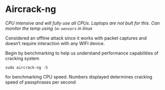 # Aircrack-ng

*CPU intensive and will fully use all CPUs. Laptops are not bult for this. Can monitor the temp using `lm-sensors` in linux*

Considered an offline attack since it works with packet captures and doesn’t require interaction with any WIFI device. 

Begin by benchmarking to help us understand performance capabilities of cracking system

`sudo aircrack-ng -S`

for benchmarking CPU speed. Numbers displayed determines cracking speed of passphrases per second